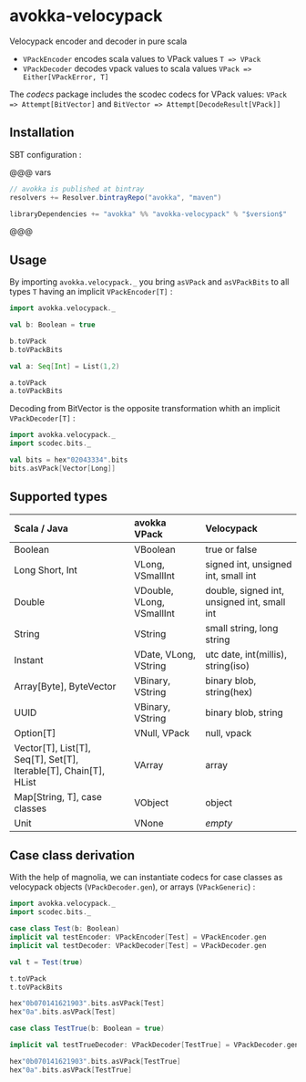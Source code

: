 # avokka-velocypack

Velocypack encoder and decoder in pure scala

- `VPackEncoder` encodes scala values to VPack values `T => VPack`
- `VPackDecoder` decodes vpack values to scala values `VPack => Either[VPackError, T]`

The *codecs* package includes the scodec codecs for VPack values: `VPack => Attempt[BitVector]` and `BitVector => Attempt[DecodeResult[VPack]]`

## Installation

SBT configuration :

@@@ vars

```sbt
// avokka is published at bintray
resolvers += Resolver.bintrayRepo("avokka", "maven")

libraryDependencies += "avokka" %% "avokka-velocypack" % "$version$"
```

@@@

## Usage

By importing `avokka.velocypack._` you bring `asVPack` and `asVPackBits` to all types `T` having an implicit `VPackEncoder[T]` :

```scala mdoc:to-string
import avokka.velocypack._

val b: Boolean = true

b.toVPack
b.toVPackBits

val a: Seq[Int] = List(1,2)

a.toVPack
a.toVPackBits
```

Decoding from BitVector is the opposite transformation whith an implicit `VPackDecoder[T]` :

```scala mdoc:to-string
import avokka.velocypack._
import scodec.bits._

val bits = hex"02043334".bits
bits.asVPack[Vector[Long]]
```

## Supported types

| Scala / Java                                                                 | avokka VPack              | Velocypack                                  |
|:-----------------------------------------------------------------------------|:--------------------------|:--------------------------------------------|
| Boolean                                                                      | VBoolean                  | true or false                               |
| Long Short, Int                                                              | VLong, VSmallInt          | signed int, unsigned int, small int         |
| Double                                                                       | VDouble, VLong, VSmallInt | double, signed int, unsigned int, small int |
| String                                                                       | VString                   | small string, long string                   |
| Instant                                                                      | VDate, VLong, VString     | utc date, int(millis), string(iso)          |
| Array\[Byte\], ByteVector                                                    | VBinary, VString          | binary blob, string(hex)                    |
| UUID                                                                         | VBinary, VString          | binary blob, string                         |
| Option\[T\]                                                                  | VNull, VPack              | null, vpack                                 |
| Vector\[T\], List\[T\], Seq\[T\], Set\[T\], Iterable\[T\], Chain\[T\], HList | VArray                    | array                                       |
| Map\[String, T\], case classes                                               | VObject                   | object                                      |
| Unit                                                                         | VNone                     | _empty_                                     |

## Case class derivation

With the help of magnolia, we can instantiate codecs for case classes as velocypack objects (`VPackDecoder.gen`), or arrays (`VPackGeneric`) :

```scala mdoc:to-string
import avokka.velocypack._
import scodec.bits._

case class Test(b: Boolean)
implicit val testEncoder: VPackEncoder[Test] = VPackEncoder.gen
implicit val testDecoder: VPackDecoder[Test] = VPackDecoder.gen

val t = Test(true)

t.toVPack      
t.toVPackBits

hex"0b070141621903".bits.asVPack[Test]
hex"0a".bits.asVPack[Test]                                                                                         

case class TestTrue(b: Boolean = true)        

implicit val testTrueDecoder: VPackDecoder[TestTrue] = VPackDecoder.gen

hex"0b070141621903".bits.asVPack[TestTrue]            
hex"0a".bits.asVPack[TestTrue]                                                                                                         
```
